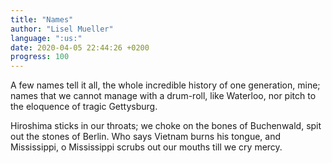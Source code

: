 ```yaml
---
title: "Names"
author: "Lisel Mueller"
language: ":us:"
date: 2020-04-05 22:44:26 +0200
progress: 100
---
```

A few names tell it all,
the whole incredible history
of one generation, mine;
names that we cannot manage
with a drum-roll, like Waterloo,
nor pitch to the eloquence
of tragic Gettysburg.

Hiroshima sticks in our throats;
we choke on the bones of Buchenwald,
spit out the stones of Berlin.
Who says Vietnam
burns his tongue,
and Mississippi, o Mississippi
scrubs out our mouths
till we cry mercy.

